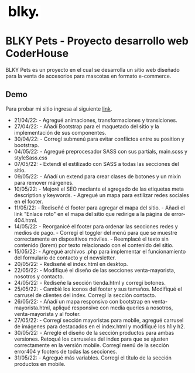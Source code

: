 <img src="images/logo0.png">

# BLKY Pets - Proyecto desarrollo web CoderHouse

BLKY Pets es un proyecto en el cual se desarrolla un sitio web diseñado para la venta de accesorios para mascotas en formato e-commerce.

## Demo

Para probar mi sitio ingresa al siguiente [link](https://estanisevl.github.io/blkypets/).

* 21/04/22: - Agregué animaciones, transformaciones y transiciones.
* 27/04/22: - Añadí Bootstrap para el maquetado del sitio y la implementación de sus componentes.
* 30/04/22: - Corregí submenú para evitar conflictos entre su position y bootstrap.
* 04/05/22: - Agregué preprocesador SASS con sus partials, main.scss y styleSass.css
* 07/05/22: - Extendí el estilizado con SASS a todas las secciones del sitio.
* 09/05/22: - Añadí un extend para crear clases de botones y un mixin para remover márgenes.
* 10/05/22: - Mejoré el SEO mediante el agregado de las etiquetas meta description y keywords.
            - Agregué un mapa para estilizar redes sociales en el footer.
* 11/05/22: - Rediseñé el footer para agregar el mapa del sitio.
            - Añadí el link "Enlace roto" en el mapa del sitio que redirige a la página de error-404.html.
* 14/05/22: - Reorganicé el footer para ordenar las secciones redes y medios de pago.
            - Corregí el toggler del menú para que se muestre correctamente en dispositivos móviles.
            - Reemplacé el texto sin contenido (lorem) por texto relacionado con el contenido del sitio.
* 15/05/22: - Agregué archivos .php para implementar el funcionamiento del formulario de contacto y el newsletter.
* 20/05/22: - Rediseñé el index.html en desktop.
* 22/05/22: - Modifiqué el diseño de las secciones venta-mayorista, nosotros y contacto.
* 24/05/22: - Rediseñe la sección tienda.html y corregí botones.
* 25/05/22: - Cambié los iconos del footer y sus tamaños. Modifiqué el      carrusel de clientes del index. Corregí la sección contacto.
* 26/05/22: - Añadí un mapa responsivo con bootstrap en venta-mayorista.html, apliqué responsive con media queries a nosotros, venta-mayorista y al footer.
* 27/05/22: - Corregí sección mayoristas para mobile, agregué carrusel de imágenes para destacados en el index.html y modifiqué los h1 y h2.
* 30/05/22: - Arreglé el diseño de la sección productos para ambas versiones. Retoqué los carruseles del index para que se ajusten correctamente en la versión mobile. Corregí menú de la sección error404 y footers de todas las secciones.
* 31/05/22: - Agregué más variables. Corregí el título de la sección productos en mobile.